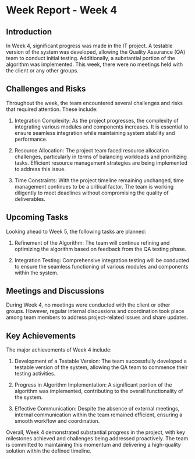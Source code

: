 # Week Report - Week 4

## Introduction
In Week 4, significant progress was made in the IT project. A testable version of the system was developed, allowing the Quality Assurance (QA) team to conduct initial testing. Additionally, a substantial portion of the algorithm was implemented. This week, there were no meetings held with the client or any other groups.

## Challenges and Risks
Throughout the week, the team encountered several challenges and risks that required attention. These include:

1. Integration Complexity: As the project progresses, the complexity of integrating various modules and components increases. It is essential to ensure seamless integration while maintaining system stability and performance.

2. Resource Allocation: The project team faced resource allocation challenges, particularly in terms of balancing workloads and prioritizing tasks. Efficient resource management strategies are being implemented to address this issue.

3. Time Constraints: With the project timeline remaining unchanged, time management continues to be a critical factor. The team is working diligently to meet deadlines without compromising the quality of deliverables.

## Upcoming Tasks
Looking ahead to Week 5, the following tasks are planned:

1. Refinement of the Algorithm: The team will continue refining and optimizing the algorithm based on feedback from the QA testing phase.

2. Integration Testing: Comprehensive integration testing will be conducted to ensure the seamless functioning of various modules and components within the system.
## Meetings and Discussions
During Week 4, no meetings were conducted with the client or other groups. However, regular internal discussions and coordination took place among team members to address project-related issues and share updates.

## Key Achievements
The major achievements of Week 4 include:

1. Development of a Testable Version: The team successfully developed a testable version of the system, allowing the QA team to commence their testing activities.

2. Progress in Algorithm Implementation: A significant portion of the algorithm was implemented, contributing to the overall functionality of the system.

3. Effective Communication: Despite the absence of external meetings, internal communication within the team remained efficient, ensuring a smooth workflow and coordination.

Overall, Week 4 demonstrated substantial progress in the project, with key milestones achieved and challenges being addressed proactively. The team is committed to maintaining this momentum and delivering a high-quality solution within the defined timeline.
